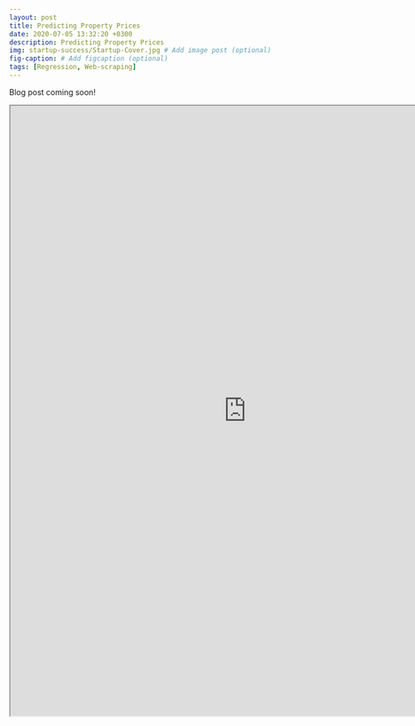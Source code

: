 ```yaml
---
layout: post
title: Predicting Property Prices
date: 2020-07-05 13:32:20 +0300
description: Predicting Property Prices
img: startup-success/Startup-Cover.jpg # Add image post (optional)
fig-caption: # Add figcaption (optional)
tags: [Regression, Web-scraping]
---
```

Blog post coming soon!

<iframe src="https://drive.google.com/file/d/1dFDkKNqyQZcJwlEoMLXBw-sXUZLnFPZX/preview" width="850" height="1100"></iframe>